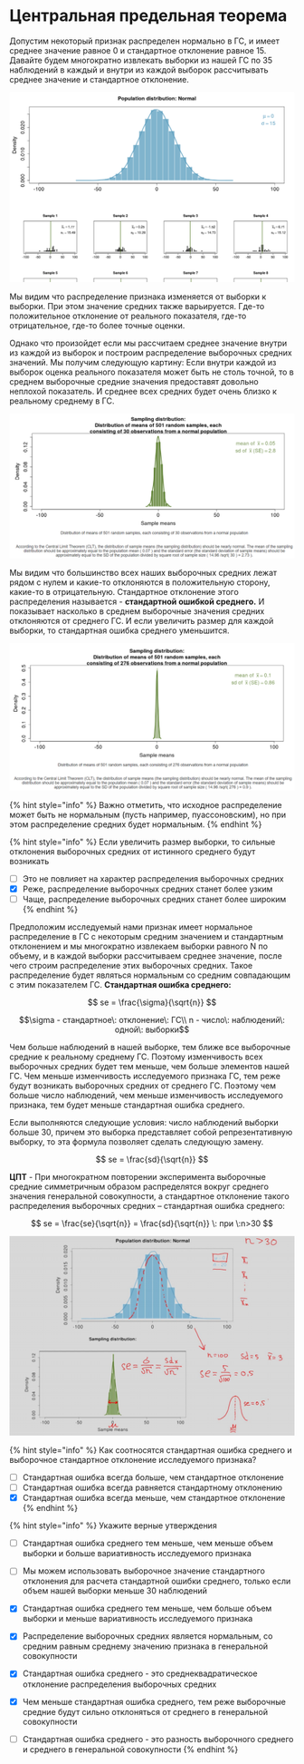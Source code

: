 # Центральная предельная теорема

Допустим некоторый признак распределен нормально в ГС, и имеет среднее значение равное 0 и стандартное отклонение равное 15. Давайте будем многократно извлекать выборки из нашей ГС по 35 наблюдений в каждый и внутри из каждой выборок рассчитывать  среднее значение и стандартное отклонение.

![](../.gitbook/assets/image%20%2829%29.png)

Мы видим что распределение признака изменяется от выборки к выборки. При этом значение средних также варьируется. Где-то положительное отклонение от реального показателя, где-то отрицательное, где-то более точные оценки.

Однако что произойдет если мы рассчитаем среднее значение внутри из каждой из выборок и построим распределение выборочных средних значений. Мы получим следующую картину: Если внутри каждой из выборок оценка реального показателя может быть не столь точной, то в среднем выборочные средние значения предоставят довольно неплохой показатель. И среднее всех средних будет очень близко к реальному среднему в ГС.

![](../.gitbook/assets/image%20%284%29.png)

Мы видим что большинство всех наших выборочных средних лежат рядом с нулем и какие-то отклоняются в положительную сторону, какие-то в отрицательную. Стандартное отклонение этого распределения называется - **стандартной ошибкой среднего.** И показывает насколько в среднем выборочные значения средних отклоняются от среднего ГС. И если увеличить размер для каждой выборки, то стандартная ошибка среднего уменьшится.

![](../.gitbook/assets/image%20%288%29.png)

{% hint style="info" %}
Важно отметить, что исходное распределение может быть не нормальным \(пусть например, пуассоновским\), но при этом распределение средних будет нормальным.
{% endhint %}

{% hint style="info" %}
Если увеличить размер выборки, то сильные отклонения выборочных средних от истинного среднего будут возникать

* [ ] Это не повлияет на характер распределения выборочных средних
* [x] Реже, распределение выборочных средних станет более узким
* [ ] Чаще, распределение выборочных средних станет более широким
{% endhint %}

Предположим исследуемый нами признак имеет нормальное распределение в ГС с некоторым средним значением и стандартным отклонением и мы многократно извлекаем выборки равного N по объему, и в каждой выборки рассчитываем среднее значение, после чего строим распределение этих выборочных средних. Такое распределение будет являться нормальным со средним совпадающим с этим показателем ГС. **Стандартная ошибка среднего:**

$$
se = \frac{\sigma}{\sqrt{n}}
$$

$$\sigma - стандартное\: отклонение\: ГС\\ n - число\: наблюдений\: одной\: выборки$$ 

Чем больше наблюдений в нашей выборке, тем ближе все выборочные средние к реальному среднему ГС. Поэтому изменчивость всех выборочных средних будет тем меньше, чем больше элементов нашей ГС. Чем меньше изменчивость исследуемого признака ГС, тем реже будут возникать выборочных средних от среднего ГС. Поэтому чем больше число наблюдений, чем меньше изменчивость исследуемого признака, тем будет меньше стандартная ошибка среднего.

Если выполняются следующие условия: число наблюдений выборки больше 30, причем это выборка представляет собой репрезентативную выборку, то эта формула позволяет сделать следующую замену.

$$
se = \frac{sd}{\sqrt{n}}
$$

**ЦПТ** - При многократном повторении эксперимента выборочные средние симметричным образом распределятся вокруг среднего значения генеральной совокупности, а стандартное отклонение такого распределения выборочных средних – стандартная ошибка среднего:

$$
se = \frac{se}{\sqrt{n}} = \frac{sd}{\sqrt{n}} \: при \:n>30
$$

![](../.gitbook/assets/image%20%2812%29.png)

{% hint style="info" %}
Как соотносятся стандартная ошибка среднего и выборочное стандартное отклонение исследуемого признака?

* [ ] Стандартная ошибка всегда больше, чем стандартное отклонение
* [ ] Стандартная ошибка всегда равняется стандартному отклонению
* [x] Стандартная ошибка всегда меньше, чем стандартное отклонение
{% endhint %}

{% hint style="info" %}
Укажите верные утверждения

* [ ] Стандартная ошибка среднего тем меньше, чем меньше объем выборки и больше вариативность исследуемого признака 
* [ ] Мы можем использовать выборочное значение стандартного отклонения для расчета стандартной ошибки среднего, только если объем нашей выборки меньше 30 наблюдений 
* [x] Стандартная ошибка среднего тем меньше, чем больше объем выборки и меньше вариативность исследуемого признака 
* [x] Распределение выборочных средних является нормальным, со средним равным среднему значению признака в генеральной совокупности 
* [x] Стандартная ошибка среднего - это среднеквадратическое отклонение распределения выборочных средних 
* [x] Чем меньше стандартная ошибка среднего, тем реже выборочные средние будут сильно отклоняться от среднего в генеральной совокупности 
* [ ] Стандартная ошибка среднего - это разность выборочного среднего и среднего в генеральной совокупности
{% endhint %}




